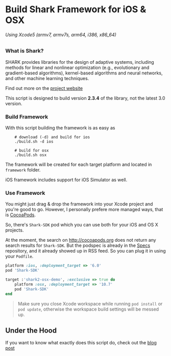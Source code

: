 Build Shark Framework for iOS & OSX
===
###### Using Xcode5 (armv7, armv7s, arm64, i386, x86_64)

### What is Shark?
SHARK provides libraries for the design of adaptive systems, including methods for linear and nonlinear optimization (e.g., evolutionary and gradient-based algorithms), kernel-based algorithms and neural networks, and other machine learning techniques.

Find out more on the [project website](https://sourceforge.net/projects/shark-project/)

This script is designed to build version **2.3.4** of the library, not the latest 3.0 version.

### Build Framework
With this script building the framework is as easy as

        # download (-d) and build for ios
        ./build.sh -d ios

        # build for osx
        ./build.sh osx

The framework will be created for each target platform and located in `framework` folder.

iOS framework includes support for iOS Simulator as well.

### Use Framework

You might just drag & drop the framework into your Xcode project and you're good to go.
However, I personally prefere more managed ways, that is [CocoaPods](http://cocoapods.org).

So, there's `Shark-SDK` pod which you can use both for your iOS and OS X projects.

At the moment, the search on http://cocoapods.org does not return any search results for `Shark-SDK`. But the podspec is already in the [Specs](https://github.com/CocoaPods/Specs/tree/master/Shark-SDK) repository, and it already showed up in RSS feed. So you can plug it in using your `Podfile`.

``` ruby
platform :ios, :deployment_target => '6.0'
pod 'Shark-SDK'

target :'shark2-osx-demo', :exclusive => true do
	platform :osx, :deployment_target => '10.7'
	pod 'Shark-SDK'
end
```

> Make sure you close Xcode workspace while running `pod install` or `pod update`, otherwise the workspace build settings will be messed up.

## Under the Hood
If you want to know what exactly does this script do, check out the [blog post](http://mgrebenets.github.io/shark2-iosx)
